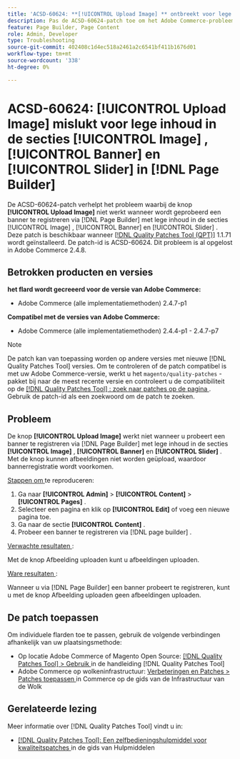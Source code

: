 ```yaml
---
title: 'ACSD-60624: **[!UICONTROL Upload Image] ** ontbreekt voor lege inhoud in **[!UICONTROL Image] ***, ** [!UICONTROL Banner] **, en **[!UICONTROL Slider] ** secties in  [!DNL Page Builder]'
description: Pas de ACSD-60624-patch toe om het Adobe Commerce-probleem op te lossen waarbij de knop **[!UICONTROL Upload Image]** niet werkt wanneer u een banner toevoegt met lege inhoud in de [!UICONTROL Image] -, [!UICONTROL Banner] - of [!UICONTROL Slider] -secties met  [!DNL Page Builder] .
feature: Page Builder, Page Content
role: Admin, Developer
type: Troubleshooting
source-git-commit: 402408c1d4ec518a2461a2c6541bf411b1676d01
workflow-type: tm+mt
source-wordcount: '338'
ht-degree: 0%

---
```



# ACSD-60624: **[!UICONTROL Upload Image]** mislukt voor lege inhoud in de secties [!UICONTROL Image] , [!UICONTROL Banner] en [!UICONTROL Slider] in [!DNL Page Builder]

De ACSD-60624-patch verhelpt het probleem waarbij de knop **[!UICONTROL Upload Image]** niet werkt wanneer wordt geprobeerd een banner te registreren via [!DNL Page Builder] met lege inhoud in de secties [!UICONTROL Image] , [!UICONTROL Banner] en [!UICONTROL Slider] . Deze patch is beschikbaar wanneer [[!DNL Quality Patches Tool (QPT)]](/help/tools/quality-patches-tool/quality-patches-tool-to-self-serve-quality-patches.md) 1.1.71 wordt geïnstalleerd. De patch-id is ACSD-60624. Dit probleem is al opgelost in Adobe Commerce 2.4.8.

## Betrokken producten en versies

**het flard wordt gecreeerd voor de versie van Adobe Commerce:**

* Adobe Commerce (alle implementatiemethoden) 2.4.7-p1

**Compatibel met de versies van Adobe Commerce:**

* Adobe Commerce (alle implementatiemethoden) 2.4.4-p1 - 2.4.7-p7

>[!NOTE]
>
>De patch kan van toepassing worden op andere versies met nieuwe [!DNL Quality Patches Tool] versies. Om te controleren of de patch compatibel is met uw Adobe Commerce-versie, werkt u het `magento/quality-patches` -pakket bij naar de meest recente versie en controleert u de compatibiliteit op de [[!DNL Quality Patches Tool] : zoek naar patches op de pagina ](https://experienceleague.adobe.com/tools/commerce-quality-patches/index.html) . Gebruik de patch-id als een zoekwoord om de patch te zoeken.

## Probleem

De knop **[!UICONTROL Upload Image]** werkt niet wanneer u probeert een banner te registreren via [!DNL Page Builder] met lege inhoud in de secties **[!UICONTROL Image]** , **[!UICONTROL Banner]** en **[!UICONTROL Slider]** . Met de knop kunnen afbeeldingen niet worden geüpload, waardoor bannerregistratie wordt voorkomen.

<u> Stappen om </u> te reproduceren:

1. Ga naar **[!UICONTROL Admin]** > **[!UICONTROL Content]** > **[!UICONTROL Pages]** .
1. Selecteer een pagina en klik op **[!UICONTROL Edit]** of voeg een nieuwe pagina toe.
1. Ga naar de sectie **[!UICONTROL Content]** .
1. Probeer een banner te registreren via [!DNL page builder] .

<u> Verwachte resultaten </u>:

Met de knop Afbeelding uploaden kunt u afbeeldingen uploaden.

<u> Ware resultaten </u>:

Wanneer u via [!DNL Page Builder] een banner probeert te registreren, kunt u met de knop Afbeelding uploaden geen afbeeldingen uploaden.

## De patch toepassen

Om individuele flarden toe te passen, gebruik de volgende verbindingen afhankelijk van uw plaatsingsmethode:

* Op locatie Adobe Commerce of Magento Open Source: [[!DNL Quality Patches Tool] > Gebruik ](/help/tools/quality-patches-tool/usage.md) in de handleiding [!DNL Quality Patches Tool]
* Adobe Commerce op wolkeninfrastructuur: [ Verbeteringen en Patches > Patches toepassen ](https://experienceleague.adobe.com/docs/commerce-cloud-service/user-guide/develop/upgrade/apply-patches.html) in Commerce op de gids van de Infrastructuur van de Wolk

## Gerelateerde lezing

Meer informatie over [!DNL Quality Patches Tool] vindt u in:

* [[!DNL Quality Patches Tool]: Een zelfbedieningshulpmiddel voor kwaliteitspatches ](/help/tools/quality-patches-tool/quality-patches-tool-to-self-serve-quality-patches.md) in de gids van Hulpmiddelen
